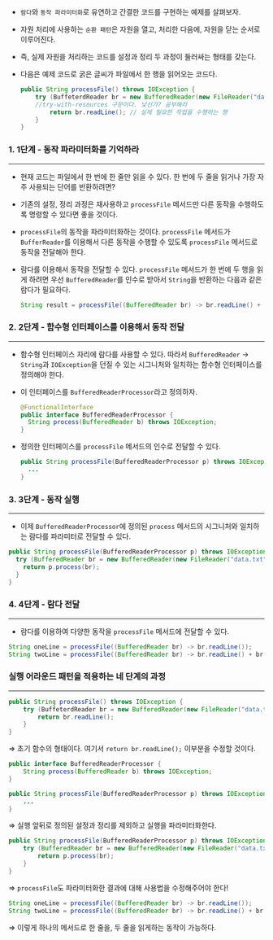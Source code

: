 - `람다`와 `동작 파라미터화`로 유연하고 간결한 코드를 구현하는 예제를 살펴보자.

- 자원 처리에 사용하는 `순환 패턴`은 자원을 열고, 처리한 다음에, 자원을 닫는 순서로 이루어진다.

- 즉, 실제 자원을 처리하는 코드를 설정과 정리 두 과정이 둘러싸는 형태를 갖는다.

- 다음은 예제 코드로 굵은 글씨가 파일에서 한 행을 읽어오는 코드다.

    ```java
    public String processFile() throws IOException {
        try (BuffeterdReader br = new BufferedReader(new FileReader("data.txt"))) { 
        //try-with-resources 구문이다. 낯선가? 공부해라
            return br.readLine(); // 실제 필요한 작업을 수행하는 행
        }
    }
    ```

### 1. 1단계 - 동작 파라미터화를 기억하라

---

- 현재 코드는 파일에서 한 번에 한 줄만 읽을 수 있다. 한 번에 두 줄을 읽거나 가장 자주 사용되는 단어를 반환하려면?

- 기존의 설정, 정리 과정은 재사용하고 `processFile` 메서드만 다른 동작을 수행하도록 명령할 수 있다면 좋을 것이다.

- `processFile`의 동작을 파라미터화하는 것이다. `processFile` 메서드가 `BufferReader`를 이용해서 다른 동작을 수행할 수 있도록 `processFile` 메서드로 동작을 전달해야
  한다.

- 람다를 이용해서 동작을 전달할 수 있다. `processFile` 메서드가 한 번에 두 행을 읽게 하려면 우선 `BufferedReader`를 인수로 받아서 `String`을 반환하는 다음과 같은 람다가
  필요하다.

    ```java
    String result = processFile((BufferedReader br) -> br.readLine() + br.readLine());
    ```

### 2. 2단계 - 함수형 인터페이스를 이용해서 동작 전달

---

- 함수형 인터페이스 자리에 람다를 사용할 수 있다. 따라서 `BufferedReader` → `String`과 `IOException`을 던질 수 있는 시그니처와 일치하는 함수형 인터페이스를 정의해야 한다.

- 이 인터페이스를 `BufferedReaderProcessor`라고 정의하자.

  ```java
  @FunctionalInterface
  public interface BufferedReaderProcessor {
    String process(BufferedReader b) throws IOException;
  }
  ```

- 정의한 인터페이스를 `processFile` 메서드의 인수로 전달할 수 있다.

  ```java
  public String processFile(BufferedReaderProcessor p) throws IOException {
    ...
  }
  ```

### 3. 3단계 - 동작 실행

---

- 이제 `BufferedReaderProcessor`에 정의된 `process` 메서드의 시그니처와 일치하는 람다를 파라미터로 전달할 수 있다.

```java
public String processFile(BufferedReaderProcessor p) throws IOException {
  try (BufferedReader br = new BufferedReader(new FileReader("data.txt"))) {
    return p.process(br);
  }
}
```

### 4. 4단계 - 람다 전달

---

- 람다를 이용하여 다양한 동작을 `processFile` 메서드에 전달할 수 있다.

```java
String oneLine = processFile((BufferedReader br) -> br.readLine());
String twoLine = processFile((BufferedReader br) -> br.readLine() + br.readLine());
```

### 실행 어라운드 패턴을 적용하는 네 단계의 과정

---

```java
public String processFile() throws IOException {
	try (BuffeterdReader br = new BufferedReader(new FileReader("data.txt"))) {
		return br.readLine(); 
	}
}
```

⇒ 초기 함수의 형태이다. 여기서 `return br.readLine();` 이부분을 수정할 것이다.

```java
public interface BufferedReaderProcessor {
	String process(BufferedReader b) throws IOException;
}

public String processFile(BufferedReaderProcessor p) throws IOException {
	...
}
```

⇒ 실행 앞뒤로 정의된 설정과 정리를 제외하고 실행을 파라미터화한다.

```java
public String processFile(BufferedReaderProcessor p) throws IOException {
	try (BufferedReader br = new BufferedReader(new FileReader("data.txt"))) {
		return p.process(br);
	}
}
```

⇒ `processFile`도 파라미터화한 결과에 대해 사용법을 수정해주어야 한다!

```java
String oneLine = processFile((BufferedReader br) -> br.readLine());
String twoLine = processFile((BufferedReader br) -> br.readLine() + br.readLine());
```

⇒ 이렇게 하나의 메서드로 한 줄을, 두 줄을 읽게하는 동작이 가능하다.